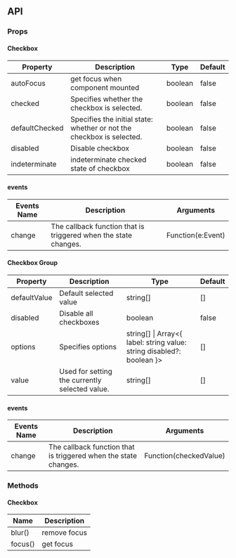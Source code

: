 ## API

### Props

#### Checkbox

| Property | Description | Type | Default |
| -------- | ----------- | ---- | ------- |
| autoFocus | get focus when component mounted | boolean | false |
| checked | Specifies whether the checkbox is selected. | boolean | false |
| defaultChecked | Specifies the initial state: whether or not the checkbox is selected. | boolean | false |
| disabled | Disable checkbox | boolean | false |
| indeterminate | indeterminate checked state of checkbox | boolean | false |

#### events
| Events Name | Description | Arguments |
| --- | --- | --- |
| change | The callback function that is triggered when the state changes. | Function(e:Event) |

#### Checkbox Group

| Property | Description | Type | Default |
| -------- | ----------- | ---- | ------- |
| defaultValue | Default selected value | string\[] | \[] |
| disabled | Disable all checkboxes | boolean | false |
| options | Specifies options | string\[] \| Array&lt;{ label: string value: string disabled?: boolean }> | \[] |
| value | Used for setting the currently selected value. | string\[] | \[] |

#### events
| Events Name | Description | Arguments |
| --- | --- | --- |
| change | The callback function that is triggered when the state changes. | Function(checkedValue) |

### Methods

#### Checkbox

| Name | Description |
| ---- | ----------- |
| blur() | remove focus |
| focus() | get focus |
